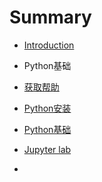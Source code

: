 # Summary

* [Introduction](README.md)

- Python基础

- [获取帮助](第一章/1.1获取帮助.md)

- [Python安装](第一章/1.2Python安装.md)
- [Python基础](第一章/1.3Python基础.md)
- [Jupyter lab](第一章/Jupyter_lab.md)
- 

